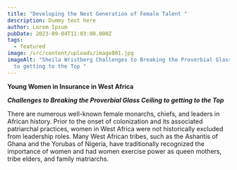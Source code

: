 ```yaml
---
title: "Developing the Next Generation of Female Talent "
description: Dummy text here
author: Lorem Ipsum
pubDate: 2023-09-04T11:03:00.000Z
tags:
  - featured
image: /src/content/uploads/image001.jpg
imageAlt: "Sheila Wristberg Challenges to Breaking the Proverbial Glass Ceiling
  to getting to the Top "
---
```

<!--StartFragment-->

**Young Women in Insurance in West Africa**

***Challenges to Breaking the Proverbial Glass Ceiling to getting to the Top***

There are numerous well-known female monarchs, chiefs, and leaders in African history. Prior to the onset of colonization and its associated patriarchal practices, women in West Africa were not historically excluded from leadership roles. Many West African tribes, such as the Ashantis of Ghana and the Yorubas of Nigeria, have traditionally recognized the importance of women and had women exercise power as queen mothers, tribe elders, and family matriarchs.
